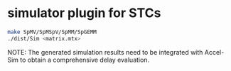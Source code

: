 # simulator plugin for STCs

```sh
make SpMV/SpMSpV/SpMM/SpGEMM
./dist/Sim <matrix.mtx>
```

NOTE: The generated simulation results need to be integrated with Accel-Sim to obtain a comprehensive delay evaluation.
